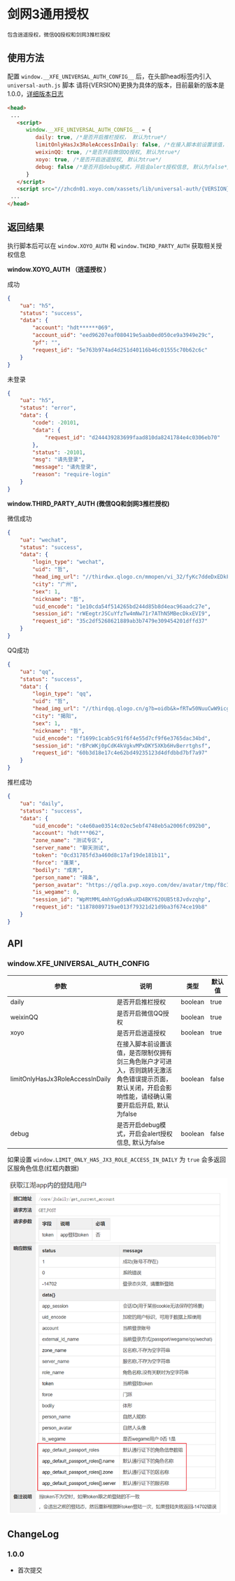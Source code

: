 # 剑网3通用授权
    包含逍遥授权，微信QQ授权和剑网3推栏授权

## 使用方法
配置 `window.__XFE_UNIVERSAL_AUTH_CONFIG__` 后，在头部head标签内引入 `universal-auth.js` 脚本
请将{VERSION}更换为具体的版本，目前最新的版本是1.0.0，[详细版本日志](#ChangeLog)
```html
<head>
 ...
   <script>
      window.__XFE_UNIVERSAL_AUTH_CONFIG__ = {
         daily: true, /*是否开启推栏授权， 默认为true*/
         limitOnlyHasJx3RoleAccessInDaily: false, /*在接入脚本前设置该值，是否限制仅拥有剑三角色账户才可进入，否则跳转无激活角色错误提示页面，默认关闭，开启会影响性能，请经确认需要开启后开启, 默认为false*/
         weixinQQ: true, /*是否开启微信QQ授权, 默认为true*/
         xoyo: true, /*是否开启逍遥授权, 默认为true*/
         debug: false /*是否开启debug模式，开启会alert授权信息, 默认为false*/
      }
   </script>
   <script src="//zhcdn01.xoyo.com/xassets/lib/universal-auth/{VERSION}/universal-auth.js" crossOrigin="anonymous" ></script>
 ...
</head>
```

## 返回结果
执行脚本后可以在 `window.XOYO_AUTH` 和 `window.THIRD_PARTY_AUTH` 获取相关授权信息

**window.XOYO_AUTH （逍遥授权 ）**

成功
```json
{
	"ua": "h5",
	"status": "success",
	"data": {
		"account": "hdt******069",
		"account_uid": "eed96207eaf080419e5aab0ed050ce9a3949e29c",
		"pf": "",
		"request_id": "5e763b974ad4d251d40116b46c01555c70b62c6c"
	}
}
```

未登录
```json
{
	"ua": "h5",
	"status": "error",
	"data": {
		"code": -20101,
		"data": {
			"request_id": "d244439283699faad810da8241784e4c0306eb70"
		},
		"status": -20101,
		"msg": "请先登录",
		"message": "请先登录",
		"reason": "require-login"
	}
}
```

**window.THIRD_PARTY_AUTH (微信QQ和剑网3推栏授权)**

微信成功
```json
{
	"ua": "wechat",
	"status": "success",
	"data": {
		"login_type": "wechat",
		"uid": "哲",
		"head_img_url": "//thirdwx.qlogo.cn/mmopen/vi_32/fyKc7ddeDxEDkFmWEQlTcDlcIWfS8P20TDry8aX9axMfpznsISLPvxBcG1bUznRbcqPsOGhzLPzO3zHP5PcrVQ/132",
		"city": "广州",
		"sex": 1,
		"nickname": "哲",
		"uid_encode": "1e10cda54f514265bd244d85b8d4eac96aadc27e",
		"session_id": "rWEegtrJSCuYfzTw4mNw71r7AThN5MBecDkxEVI9",
		"request_id": "35c2df5268621889ab3b7479e309454201dffd37"
	}
}
```

QQ成功
```json
{
	"ua": "qq",
	"status": "success",
	"data": {
		"login_type": "qq",
		"uid": "哲",
		"head_img_url": "//thirdqq.qlogo.cn/g?b=oidb&k=fRTw50NuuCwW9icg9w2qSEw&s=100&t=1567016636",
		"city": "揭阳",
		"sex": 1,
		"nickname": "哲",
		"uid_encode": "f1699c1cab5c91f6f4e55d7cf9f6e3765dac34bd",
		"session_id": "rBPcWKj0pCdK4kVgkvMPxDKY5XKb6HvBerrtghsf",
		"request_id": "60b3d18e17c4e62bd49235123d4dfdbbd7bf7a97"
	}
}
```

推栏成功
```json
{
	"ua": "daily",
	"status": "success",
	"data": {
		"uid_encode": "c4e60ae03514c02ec5ebf4748eb5a2006fc092b0",
		"account": "hdt***062",
		"zone_name": "测试专区",
		"server_name": "聊天测试",
		"token": "0cd31785fd3a460d8c17af19de181b11",
		"force": "蓬莱",
		"bodily": "成男",
		"person_name": "辣条",
		"person_avatar": "https://qdla.pvp.xoyo.com/dev/avatar/tmp/f8c146ac3ec24bab9adf21f3881a288a/avatar.jpg/d0d100fff27645108cea5afc1e47b0d4.jpg",
		"is_wegame": 0,
		"session_id": "WpMtMML4mhYGgdsWkuXD4BKY620UB5t8Jvdvzqhp",
		"request_id": "11878089719ae013f79321d21d9ba3f674ce19b8"
	}
}
```

## API

### window.__XFE_UNIVERSAL_AUTH_CONFIG__

| 参数 | 说明 | 类型 | 默认值	|
| --- | --- | --- | --- |
| daily | 是否开启推栏授权 | boolean | true |
| weixinQQ | 是否开启微信QQ授权 | boolean | true |
| xoyo | 是否开启逍遥授权 | boolean | true |
| limitOnlyHasJx3RoleAccessInDaily | 在接入脚本前设置该值，是否限制仅拥有剑三角色账户才可进入，否则跳转无激活角色错误提示页面，默认关闭，开启会影响性能，请经确认需要开启后开启, 默认为false | boolean | false |
| debug | 是否开启debug模式，开启会alert授权信息, 默认为false | boolean | false |

如果设置 `window.LIMIT_ONLY_HAS_JX3_ROLE_ACCESS_IN_DAILY` 为 `true` 会多返回区服角色信息(红框内数据)

![返回数据](./docs/images/daily-auth-success-return.png)

## ChangeLog

### 1.0.0
* 首次提交

